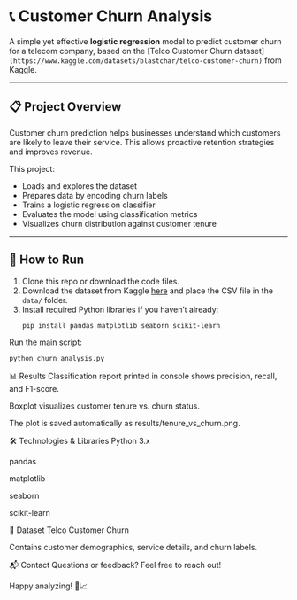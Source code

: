 # 📞 Customer Churn Analysis

A simple yet effective **logistic regression** model to predict customer churn for a telecom company, based on the [Telco Customer Churn dataset]```(https://www.kaggle.com/datasets/blastchar/telco-customer-churn)``` from Kaggle.

---

## 📋 Project Overview

Customer churn prediction helps businesses understand which customers are likely to leave their service. This allows proactive retention strategies and improves revenue.

This project:
- Loads and explores the dataset  
- Prepares data by encoding churn labels  
- Trains a logistic regression classifier  
- Evaluates the model using classification metrics  
- Visualizes churn distribution against customer tenure  

---

## 🚀 How to Run

1. Clone this repo or download the code files.  
2. Download the dataset from Kaggle [here](https://www.kaggle.com/datasets/blastchar/telco-customer-churn) and place the CSV file in the `data/` folder.  
3. Install required Python libraries if you haven’t already:
   ```bash
   pip install pandas matplotlib seaborn scikit-learn
   ```
Run the main script:
```bash
python churn_analysis.py
```

📊 Results
Classification report printed in console shows precision, recall, and F1-score.

Boxplot visualizes customer tenure vs. churn status.

The plot is saved automatically as results/tenure_vs_churn.png.

🛠️ Technologies & Libraries
Python 3.x

pandas

matplotlib

seaborn

scikit-learn

🔗 Dataset
Telco Customer Churn

Contains customer demographics, service details, and churn labels.

📬 Contact
Questions or feedback? Feel free to reach out!

Happy analyzing! 🚀📈
